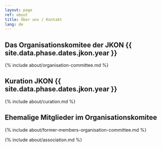```yaml
---
layout: page
ref: about
title: Über uns / Kontakt
lang: de
---
```


## Das Organisationskomitee der JKON {{ site.data.phase.dates.jkon.year }}

{% include about/organisation-committee.md %}

## Kuration JKON {{ site.data.phase.dates.jkon.year }}

{% include about/curation.md %}

## Ehemalige Mitglieder im Organisationskomitee

{% include about/former-members-organisation-committee.md %}

{% include about/association.md %}

